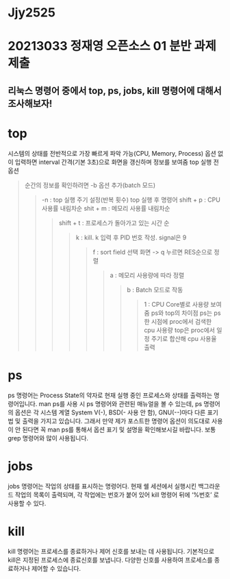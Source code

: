 # Jjy2525
20213033 정재영 오픈소스 01 분반 과제 제출
==================================
리눅스 명령어 중에서 top, ps, jobs, kill 명령어에 대해서 조사해보자!
-------------------------------------------------------
# top
시스템의 상태를 전반적으로 가장 빠르게 파악 가능(CPU, Memory, Process)
옵션 없이 입력하면 interval 간격(기본 3초)으로 화면을 갱신하며 정보를 보여줌
top 실행 전 옵션
> 순간의 정보를 확인하려면 -b 옵션 추가(batch 모드)
> > -n : top 실행 주기 설정(반복 횟수)
top 실행 후 명령어
> shift + p : CPU 사용률 내림차순
> > shit + m : 메모리 사용률 내림차순
> > > shift + t : 프로세스가 돌아가고 있는 시간 순
> > > > k : kill. k 입력 후 PID 번호 작성. signal은 9
> > > > > f : sort field 선택 화면 -> q 누르면 RES순으로 정렬
> > > > > > a : 메모리 사용량에 따라 정렬
> > > > > > > b : Batch 모드로 작동
> > > > > > > > 1 : CPU Core별로 사용량 보여줌
ps와 top의 차이점
ps는 ps한 시점에 proc에서 검색한 cpu 사용량
top은 proc에서 일정 주기로 합산해 cpu 사용율 출력
# ps
ps 명령어는 Process State의 약자로 현재 실행 중인 프로세스와 상태를 출력하는 명령어입니다. 
man ps를 사용 시 ps 명령어와 관련된 매뉴얼을 볼 수 있는데, ps 명령어의 옵션은 
 각 시스템 계열 System V(-), BSD(- 사용 안 함), GNU(--)마다 다른 표기법 및 출력을 가지고 있습니다. 그래서 만약 제가 포스트한 명령어 옵션이 의도대로 사용이 안 된다면 꼭 man ps를 통해서 옵션 표기 및 설명을 확인해보시길 바랍니다. 보통 grep 명령어와 많이 사용됩니다.
# jobs
 jobs 명령어는 작업의 상태를 표시하는 명령어다. 현재 쉘 세션에서 실행시킨 백그라운드 작업의 목록이 출력되며, 각 작업에는 번호가 붙어 있어 kill 명령어 뒤에 ‘%번호’ 로 사용할 수 있다.
# kill
kill 명령어는 프로세스를 종료하거나 제어 신호를 보내는 데 사용됩니다.
기본적으로 kill은 지정된 프로세스에 종료신호를 보냅니다. 다양한 신호를 사용하여 프로세스를 종료하거나 제어할 수 있습니다.
